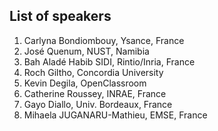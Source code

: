
## List of speakers

1. Carlyna Bondiombouy, Ysance, France
2. José Quenum, NUST, Namibia
3. Bah Aladé Habib SIDI, Rintio/Inria, France
4. Roch Giltho, Concordia University
5. Kevin Degila, OpenClassroom
6. Catherine Roussey, INRAE, France
7. Gayo Diallo, Univ. Bordeaux, France 
8. Mihaela JUGANARU-Mathieu, EMSE, France 
